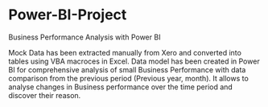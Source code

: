 # Power-BI-Project
Business Performance Analysis with Power BI 

Mock Data has been extracted manually from Xero and converted into tables using VBA macroces in Excel.
Data model has been created in Power BI for comprehensive analysis of small Business Performance with data comparison from the previous period (Previous year, month). It allows to analyse changes in Business performance over the time period and discover their reason.
